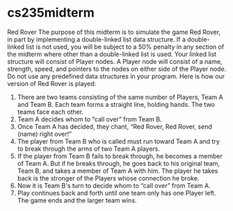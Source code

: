 # cs235midterm
Red Rover
The purpose of this midterm is to simulate the game Red Rover, in part by implementing a
double-linked list data structure. If a double-linked list is not used, you will be subject to a 50% penalty
in any section of the midterm where other than a double-linked list is used. Your linked list structure
will consist of Player nodes. A Player node will consist of a name, strength, speed, and pointers to the
nodes on either side of the Player node. Do not use any predefined data structures in your program.
Here is how our version of Red Rover is played:
1. There are two teams consisting of the same number of Players, Team A and Team B. Each
team forms a straight line, holding hands. The two teams face each other.
2. Team A decides whom to “call over” from Team B.
3. Once Team A has decided, they chant, “Red Rover, Red Rover, send (name) right over!”
4. The player from Team B who is called must run toward Team A and try to break through the
arms of two Team A players.
5. If the player from Team B fails to break through, he becomes a member of Team A. But if he
breaks through, he goes back to his original team, Team B, and takes a member of Team A with
him. The player he takes back is the stronger of the Players whose connection he broke.
6. Now it is Team B's turn to decide whom to “call over” from Team A.
7. Play continues back and forth until one team only has one Player left. The game ends and the
larger team wins.
